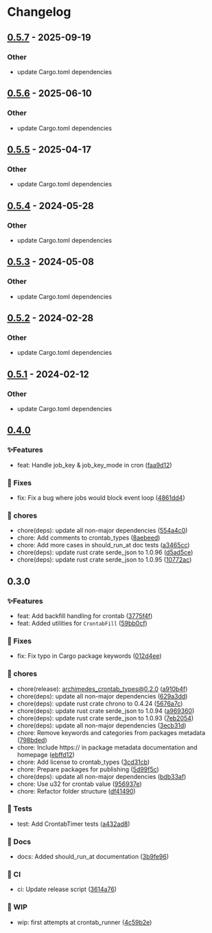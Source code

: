 # Changelog

## [0.5.7](https://github.com/leo91000/graphile_worker_rs/compare/graphile_worker_crontab_types-v0.5.6...graphile_worker_crontab_types-v0.5.7) - 2025-09-19

### Other

- update Cargo.toml dependencies

## [0.5.6](https://github.com/leo91000/graphile_worker_rs/compare/graphile_worker_crontab_types-v0.5.5...graphile_worker_crontab_types-v0.5.6) - 2025-06-10

### Other

- update Cargo.toml dependencies

## [0.5.5](https://github.com/leo91000/graphile_worker_rs/compare/graphile_worker_crontab_types-v0.5.4...graphile_worker_crontab_types-v0.5.5) - 2025-04-17

### Other

- update Cargo.toml dependencies

## [0.5.4](https://github.com/leo91000/graphile_worker_rs/compare/graphile_worker_crontab_types-v0.5.3...graphile_worker_crontab_types-v0.5.4) - 2024-05-28

### Other
- update Cargo.toml dependencies

## [0.5.3](https://github.com/leo91000/graphile_worker_rs/compare/graphile_worker_crontab_types-v0.5.2...graphile_worker_crontab_types-v0.5.3) - 2024-05-08

### Other
- update Cargo.toml dependencies

## [0.5.2](https://github.com/leo91000/graphile_worker_rs/compare/graphile_worker_crontab_types-v0.5.1...graphile_worker_crontab_types-v0.5.2) - 2024-02-28

### Other
- update Cargo.toml dependencies

## [0.5.1](https://github.com/leo91000/graphile_worker_rs/compare/graphile_worker_crontab_types-v0.5.0...graphile_worker_crontab_types-v0.5.1) - 2024-02-12

### Other
- update Cargo.toml dependencies

## [0.4.0](https://github.com/leo91000/archimedes/releases/tag/archimedes_crontab_types@0.4.0)


### ✨Features

* feat: Handle job_key & job_key_mode in cron ([faa9d12](https://github.com/leo91000/archimedes/commit/faa9d12))

### 🐛 Fixes

* fix: Fix a bug where jobs would block event loop ([4861dd4](https://github.com/leo91000/archimedes/commit/4861dd4))

### 🧹 chores

* chore(deps): update all non-major dependencies ([554a4c0](https://github.com/leo91000/archimedes/commit/554a4c0))
* chore: Add comments to crontab_types ([8aebeed](https://github.com/leo91000/archimedes/commit/8aebeed))
* chore: Add more cases in should_run_at doc tests ([a3465cc](https://github.com/leo91000/archimedes/commit/a3465cc))
* chore(deps): update rust crate serde_json to 1.0.96 ([d5ad5ce](https://github.com/leo91000/archimedes/commit/d5ad5ce))
* chore(deps): update rust crate serde_json to 1.0.95 ([10772ac](https://github.com/leo91000/archimedes/commit/10772ac))


## 0.3.0


### ✨Features

* feat: Add backfill handling for crontab ([3775f4f](https://github.com/leo91000/archimedes/commit/3775f4f))
* feat: Added utilities for `CrontabFill` ([59bb0cf](https://github.com/leo91000/archimedes/commit/59bb0cf))

### 🐛 Fixes

* fix: Fix typo in Cargo package keywords ([012d4ee](https://github.com/leo91000/archimedes/commit/012d4ee))

### 🧹 chores

* chore(release): archimedes_crontab_types@0.2.0 ([a910b4f](https://github.com/leo91000/archimedes/commit/a910b4f))
* chore(deps): update all non-major dependencies ([629a3dd](https://github.com/leo91000/archimedes/commit/629a3dd))
* chore(deps): update rust crate chrono to 0.4.24 ([5676a7c](https://github.com/leo91000/archimedes/commit/5676a7c))
* chore(deps): update rust crate serde_json to 1.0.94 ([a969360](https://github.com/leo91000/archimedes/commit/a969360))
* chore(deps): update rust crate serde_json to 1.0.93 ([7eb2054](https://github.com/leo91000/archimedes/commit/7eb2054))
* chore(deps): update all non-major dependencies ([3ecb31d](https://github.com/leo91000/archimedes/commit/3ecb31d))
* chore: Remove keywords and categories from packages metadata ([798bded](https://github.com/leo91000/archimedes/commit/798bded))
* chore: Include https:// in package metadata documentation and homepage ([ebffd12](https://github.com/leo91000/archimedes/commit/ebffd12))
* chore: Add license to crontab_types ([3cd31cb](https://github.com/leo91000/archimedes/commit/3cd31cb))
* chore: Prepare packages for publishing ([5d99f5c](https://github.com/leo91000/archimedes/commit/5d99f5c))
* chore(deps): update all non-major dependencies ([bdb33af](https://github.com/leo91000/archimedes/commit/bdb33af))
* chore: Use u32 for crontab value ([956937e](https://github.com/leo91000/archimedes/commit/956937e))
* chore: Refactor folder structure ([df41490](https://github.com/leo91000/archimedes/commit/df41490))

### 🧪 Tests

* test: Add CrontabTimer tests ([a432ad8](https://github.com/leo91000/archimedes/commit/a432ad8))

### 📝 Docs

* docs: Added should_run_at documentation ([3b9fe96](https://github.com/leo91000/archimedes/commit/3b9fe96))

### 🤖 CI

* ci: Update release script ([3614a76](https://github.com/leo91000/archimedes/commit/3614a76))

### 🚧 WIP

* wip: first attempts at crontab_runner ([4c59b2e](https://github.com/leo91000/archimedes/commit/4c59b2e))



